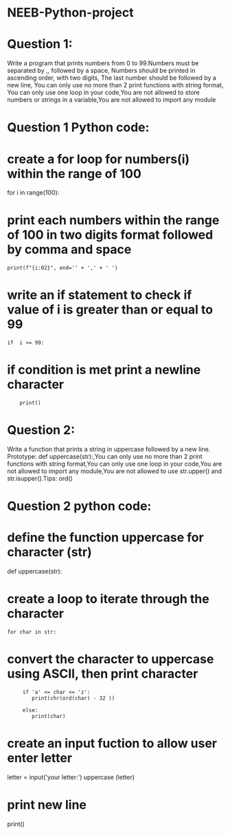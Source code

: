 # NEEB-Python-project

# Question 1:
Write a program that prints numbers from 0 to 99.Numbers must be separated by ,, followed by a space,
Numbers should be printed in ascending order, with two digits, The last number should be followed by a new line, You can only use no more than 2 print functions with string format, You can only use one loop in your code,You are not allowed to store numbers or strings in a variable,You are not allowed to import any module
# Question 1 Python code:

# create a for loop for numbers(i) within the range of 100 
for i in range(100):

# print each numbers within the range of 100 in two digits format followed by comma and space

	print(f"{i:02}", end='' + ',' + ' ')
	
# write an if statement to check if value of i is greater than or equal to 99

	if  i >= 99:
# if condition is met print a newline character

		print()
  
	
# Question 2: 
Write a function that prints a string in uppercase followed by a new line.
Prototype: def uppercase(str):,You can only use no more than 2 print functions with string format,You can only use one loop in your code,You are not allowed to import any module,You are not allowed to use str.upper() and str.isupper().Tips: ord()

# Question 2 python code:

# define the function uppercase for character (str)

def uppercase(str):
  
 # create a loop to iterate through the character
 
    for char in str:

#  convert the character to uppercase using ASCII, then print character

    	 if 'a' <= char <= 'z':
    	 	print(chr(ord(char) - 32 ))
 
    	 else:
    	 	print(char)
    	 	
#  create an input fuction to allow user enter letter

letter = input('your letter:')
uppercase (letter)
# print new line

print()

